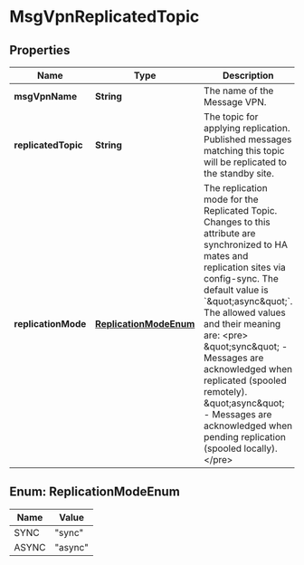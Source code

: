

# MsgVpnReplicatedTopic


## Properties

| Name | Type | Description | Notes |
|------------ | ------------- | ------------- | -------------|
|**msgVpnName** | **String** | The name of the Message VPN. |  [optional] |
|**replicatedTopic** | **String** | The topic for applying replication. Published messages matching this topic will be replicated to the standby site. |  [optional] |
|**replicationMode** | [**ReplicationModeEnum**](#ReplicationModeEnum) | The replication mode for the Replicated Topic. Changes to this attribute are synchronized to HA mates and replication sites via config-sync. The default value is &#x60;\&quot;async\&quot;&#x60;. The allowed values and their meaning are:  &lt;pre&gt; \&quot;sync\&quot; - Messages are acknowledged when replicated (spooled remotely). \&quot;async\&quot; - Messages are acknowledged when pending replication (spooled locally). &lt;/pre&gt;  |  [optional] |



## Enum: ReplicationModeEnum

| Name | Value |
|---- | -----|
| SYNC | &quot;sync&quot; |
| ASYNC | &quot;async&quot; |



